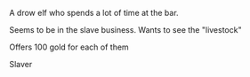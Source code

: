 A drow elf who spends a lot of time at the bar.

Seems to be in the slave business. Wants to see the "livestock"

Offers 100 gold for each of them

Slaver
